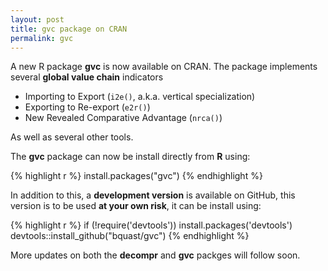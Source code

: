 ```yaml
---
layout: post
title: gvc package on CRAN
permalink: gvc
---
```


A new R package **gvc** is now available on CRAN.
The package implements several **global value chain** indicators

- Importing to Export (`i2e()`, a.k.a. vertical specialization)
- Exporting to Re-export (`e2r()`)
- New Revealed Comparative Advantage (`nrca()`)

As well as several other tools.

The **gvc** package can now be install directly from **R** using:

{% highlight r %}
install.packages("gvc")
{% endhighlight %}

In addition to this, a **development version** is available on GitHub, this version is to be used **at your own risk**, it can be install using:

{% highlight r %}
if (!require('devtools')) install.packages('devtools')
devtools::install_github("bquast/gvc")
{% endhighlight %}

More updates on both the **decompr** and **gvc** packges will follow soon.
